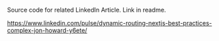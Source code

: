 Source code for related LinkedIn Article. Link in readme.

https://www.linkedin.com/pulse/dynamic-routing-nextjs-best-practices-complex-jon-howard-y6ete/
